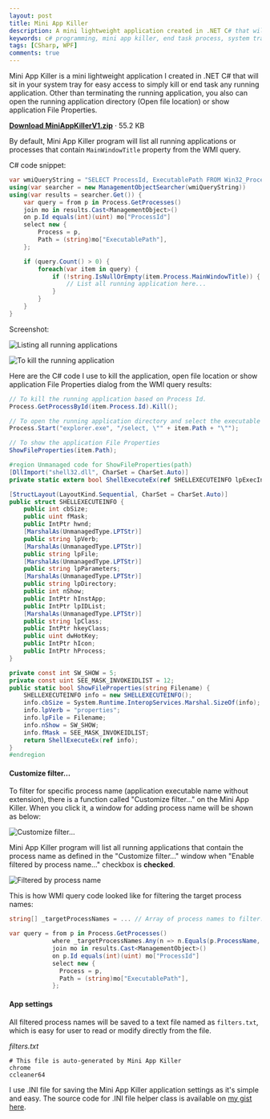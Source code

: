 ```yaml
---
layout: post
title: Mini App Killer
description: A mini lightweight application created in .NET C# that will sit in your system tray for easy access to simply kill or end task any running application.
keywords: c# programming, mini app killer, end task process, system tray, notify icon
tags: [CSharp, WPF]
comments: true
---
```


Mini App Killer is a mini lightweight application I created in .NET C# that will sit in your system tray for easy access to simply kill or end task any running application. Other than terminating the running application, you also can open the running application directory (Open file location) or show application File Properties.

[**Download MiniAppKillerV1.zip**](https://www.dropbox.com/s/4gibswk7iz7gg9d/MiniAppKillerV1.zip?dl=0) · 55.2 KB

By default, Mini App Killer program will list all running applications or processes that contain `MainWindowTitle` property from the WMI query.

C# code snippet:

```csharp
var wmiQueryString = "SELECT ProcessId, ExecutablePath FROM Win32_Process";
using(var searcher = new ManagementObjectSearcher(wmiQueryString))
using(var results = searcher.Get()) {
    var query = from p in Process.GetProcesses()
    join mo in results.Cast<ManagementObject>()
    on p.Id equals(int)(uint) mo["ProcessId"]
    select new {
        Process = p,
        Path = (string)mo["ExecutablePath"],
    };

    if (query.Count() > 0) {
        foreach(var item in query) {
            if (!string.IsNullOrEmpty(item.Process.MainWindowTitle)) {
                // List all running application here...
            }
        }
    }
}
```

Screenshot:

![Listing all running applications](http://i.imgur.com/z5hJFH8.png)

![To kill the running application](http://i.imgur.com/TJG1sV1.png)

Here are the C# code I use to kill the application, open file location or show application File Properties dialog from the WMI query results:

```csharp
// To kill the running application based on Process Id.
Process.GetProcessById(item.Process.Id).Kill();

// To open the running application directory and select the executable file.
Process.Start("explorer.exe", "/select, \"" + item.Path + "\"");

// To show the application File Properties
ShowFileProperties(item.Path);

#region Unmanaged code for ShowFileProperties(path)
[DllImport("shell32.dll", CharSet = CharSet.Auto)]
private static extern bool ShellExecuteEx(ref SHELLEXECUTEINFO lpExecInfo);

[StructLayout(LayoutKind.Sequential, CharSet = CharSet.Auto)]
public struct SHELLEXECUTEINFO {
    public int cbSize;
    public uint fMask;
    public IntPtr hwnd;
    [MarshalAs(UnmanagedType.LPTStr)]
    public string lpVerb;
    [MarshalAs(UnmanagedType.LPTStr)]
    public string lpFile;
    [MarshalAs(UnmanagedType.LPTStr)]
    public string lpParameters;
    [MarshalAs(UnmanagedType.LPTStr)]
    public string lpDirectory;
    public int nShow;
    public IntPtr hInstApp;
    public IntPtr lpIDList;
    [MarshalAs(UnmanagedType.LPTStr)]
    public string lpClass;
    public IntPtr hkeyClass;
    public uint dwHotKey;
    public IntPtr hIcon;
    public IntPtr hProcess;
}

private const int SW_SHOW = 5;
private const uint SEE_MASK_INVOKEIDLIST = 12;
public static bool ShowFileProperties(string Filename) {
    SHELLEXECUTEINFO info = new SHELLEXECUTEINFO();
    info.cbSize = System.Runtime.InteropServices.Marshal.SizeOf(info);
    info.lpVerb = "properties";
    info.lpFile = Filename;
    info.nShow = SW_SHOW;
    info.fMask = SEE_MASK_INVOKEIDLIST;
    return ShellExecuteEx(ref info);
}
#endregion
```

#### Customize filter...

To filter for specific process name (application executable name without extension), there is a function called "Customize filter..." on the Mini App Killer. When you click it, a window for adding process name will be shown as below:

![Customize filter...](http://i.imgur.com/CxYg1gU.png)

Mini App Killer program will list all running applications that contain the process name as defined in the "Customize filter..." window when "Enable filtered by process name..." checkbox is **checked**.

![Filtered by process name](http://i.imgur.com/jHb3HqI.png)

This is how WMI query code looked like for filtering the target process names:

```csharp
string[] _targetProcessNames = ... // Array of process names to filter..

var query = from p in Process.GetProcesses()
            where _targetProcessNames.Any(n => n.Equals(p.ProcessName, StringComparison.InvariantCultureIgnoreCase))
            join mo in results.Cast<ManagementObject>()
            on p.Id equals(int)(uint) mo["ProcessId"]
            select new {
              Process = p,
              Path = (string)mo["ExecutablePath"],
            };
```

#### App settings

All filtered process names will be saved to a text file named as `filters.txt`, which is easy for user to read or modify directly from the file.

_filters.txt_

```
# This file is auto-generated by Mini App Killer
chrome
ccleaner64
```

I use .INI file for saving the Mini App Killer application settings as it's simple and easy. The source code for .INI file helper class is available on [my gist here](https://gist.github.com/heiswayi/56f4707a6cf45161807989db24dc3cea).

